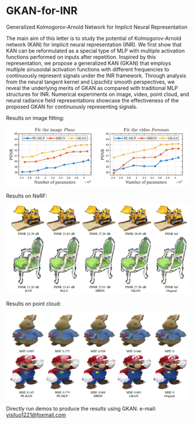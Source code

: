 # GKAN-for-INR
Generalized Kolmogorov-Arnold Network for Implicit Neural Representation

The main aim of this letter is to study the potential of Kolmogorov-Arnold network (KAN) for implicit neural representation (INR). We first show that KAN can be reformulated as a special type of MLP with multiple activation functions performed on inputs after repetition. Inspired by this representation, we propose a generalized KAN (GKAN) that employs multiple sinusoidal activation functions with different frequencies to continuously represent signals under the INR framework. Through analysis from the neural tangent kernel and Lipschitz smooth perspectives, we reveal the underlying merits of GKAN as compared with traditional MLP structures for INR. Numerical experiments on image, video, point cloud, and neural radiance field representations showcase the effectiveness of the proposed GKAN for continuously representing signals. 

Results on image fitting:

<img src="figs/fig1.png" width="800">

Results on NeRF:

<img src="figs/fig2.png" width="800">

Results on point cloud:

<img src="figs/fig3.png" width="800">

Directly run demos to produce the results using GKAN. e-mail: yisiluo1221@foxmail.com

